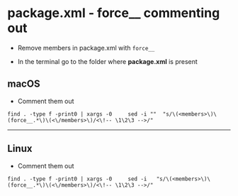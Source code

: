 # package.xml - force__ commenting out

- Remove members in package.xml  with ```force__``` 

- In the terminal go to the folder where **package.xml** is present

## macOS


- Comment them out
```
find . -type f -print0 | xargs -0     sed -i ""  "s/\(<members>\)\(force__.*\)\(<\/members>\)/<\!-- \1\2\3 -->/"

```
---

## Linux

- Comment them out
```
find . -type f -print0 | xargs -0     sed -i   "s/\(<members>\)\(force__.*\)\(<\/members>\)/<\!-- \1\2\3 -->/"

```

